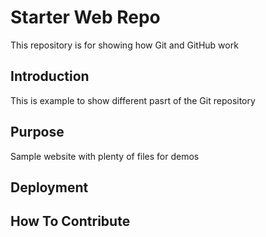 # Starter Web Repo

This repository is for showing how Git and GitHub work

## Introduction

This is example to show different pasrt of the Git repository

## Purpose

Sample website with plenty of files for demos

## Deployment

## How To Contribute